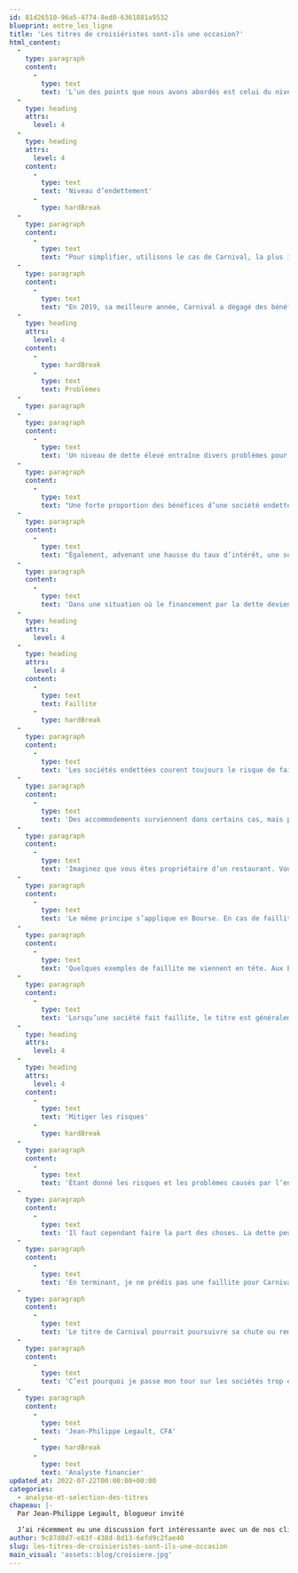```yaml
---
id: 81d26510-96a5-4774-8ed0-6361881a9532
blueprint: entre_les_ligne
title: 'Les titres de croisiéristes sont-ils une occasion?'
html_content:
  -
    type: paragraph
    content:
      -
        type: text
        text: 'L’un des points que nous avons abordés est celui du niveau d’endettement. Voici mon opinion sur un élément très important à considérer lors de l’analyse d’un titre. À noter qu’il s’applique autant aux croisiéristes qu’à toute autre industrie.'
  -
    type: heading
    attrs:
      level: 4
  -
    type: heading
    attrs:
      level: 4
    content:
      -
        type: text
        text: 'Niveau d’endettement'
      -
        type: hardBreak
  -
    type: paragraph
    content:
      -
        type: text
        text: "Pour simplifier, utilisons le cas de Carnival, la plus importante société du secteur. À son plus récent bilan, elle détenait 28\_milliards\_de dollars\_US de dette nette. Ses bénéfices sont actuellement déprimés en raison de la pandémie, mais nous estimons qu’elle devrait retrouver la rentabilité au cours des prochains trimestres."
  -
    type: paragraph
    content:
      -
        type: text
        text: "En 2019, sa meilleure année, Carnival a dégagé des bénéfices d’exploitation (BAIIA) de 5,5\_milliards\_de dollars US. Si elle réussissait à répéter cette performance, Carnival afficherait un ratio de dette nette-BAIIA équivalent à 5,0. Autrement dit, si elle allouait tous ses bénéfices à cet effet, elle ne serait pas en mesure de rembourser l’ensemble de sa dette avant au moins cinq ans. Cette hypothèse ne tient même pas compte des intérêts à payer. En termes plus simples, le niveau d’endettement de Carnival est très élevé."
  -
    type: heading
    attrs:
      level: 4
    content:
      -
        type: hardBreak
      -
        type: text
        text: Problèmes
  -
    type: paragraph
  -
    type: paragraph
    content:
      -
        type: text
        text: 'Un niveau de dette élevé entraîne divers problèmes pour une société. D’abord, la dette est un frein à la croissance. Par exemple, les sociétés lourdement endettées peuvent difficilement investir en publicité ou en recherche et développement. De plus, la croissance par acquisitions est probablement une stratégie à oublier dans ce cas. Les sociétés endettées ont peu de flexibilité; elles gèrent principalement leurs coûts et non la croissance.'
  -
    type: paragraph
    content:
      -
        type: text
        text: "Une forte proportion des bénéfices d’une société endettée sert à payer les intérêts de sa dette. Dans le cas de Carnival, elle devra payer près de 1,6\_milliards de dollars US en intérêts annuellement. Imaginez que vos cartes de crédit sont bien remplies et que vous devez payer des intérêts élevés. Il serait alors très difficile de vous en sortir parce que la majeure partie de vos liquidités est affectée à vos dettes."
  -
    type: paragraph
    content:
      -
        type: text
        text: "Également, advenant une hausse du taux d’intérêt, une société endettée a peu de marge de manœuvre. La récente hausse des taux affecte Carnival puisqu’une partie de sa dette est à taux variable. En plus de payer davantage d’intérêts, elle devra se refinancer à des taux encore plus élevés. La plus récente dette de Carnival a été émise à un taux de 10,5\_%."
  -
    type: paragraph
    content:
      -
        type: text
        text: 'Dans une situation où le financement par la dette devient difficile, une société endettée pourrait être forcée d’émettre des actions à bas prix. C’est ce qui semble être le cas de Carnival, qui vient d’annoncer l’émission de 117 millions d’actions à un prix de 9,95 $ l’action. Une telle émission est problématique pour les investisseurs existants puisqu’elle dilue leur actionnariat de près de 10 %. La dilution réduit la part du gâteau de chaque actionnaire.'
  -
    type: heading
    attrs:
      level: 4
  -
    type: heading
    attrs:
      level: 4
    content:
      -
        type: text
        text: Faillite
      -
        type: hardBreak
  -
    type: paragraph
    content:
      -
        type: text
        text: 'Les sociétés endettées courent toujours le risque de faire faillite. J’entends souvent dire que les croisiéristes peuvent difficilement faire faillite car personne ne voudra reprendre des dizaines de bateaux. Les créanciers accepteront assurément d’aider un croisiériste, non?'
  -
    type: paragraph
    content:
      -
        type: text
        text: 'Des accommodements surviennent dans certains cas, mais pas tout le temps. Ce n’est pas parce qu’une société fait faillite qu’elle cesse nécessairement d’exister.'
  -
    type: paragraph
    content:
      -
        type: text
        text: 'Imaginez que vous êtes propriétaire d’un restaurant. Vous avez des employés, des équipements et un édifice. Si vous faites faillite, un nouvel investisseur pourrait racheter le restaurant et poursuivre ses activités. Les employés, les équipements et l’édifice demeurent inchangés. C’est le propriétaire qui change.'
  -
    type: paragraph
    content:
      -
        type: text
        text: 'Le même principe s’applique en Bourse. En cas de faillite, les bateaux et les employés peuvent demeurer en place. Ce sont les propriétaires qui changent. Or, qui sont les propriétaires? Les actionnaires de la société.'
  -
    type: paragraph
    content:
      -
        type: text
        text: 'Quelques exemples de faillite me viennent en tête. Aux États-Unis, je pense entre autres à Six Flags Entertainment (SIX), les propriétaires de La Ronde à Montréal, et de General Motors (GM); les deux ont fait faillite en 2009. Au Canada, la faillite d’Air Canada (AC) en 2003 est un autre bon exemple. Malgré leur faillite, ces sociétés existent toujours.'
  -
    type: paragraph
    content:
      -
        type: text
        text: 'Lorsqu’une société fait faillite, le titre est généralement retiré de la Bourse et un nouvel appel public à l’épargne est amorcé. De nouveaux investisseurs injecteront des liquidités, ce qui servira à restructurer l’entreprise. Les opérations survivront, mais les actionnaires auront généralement tout perdu.'
  -
    type: heading
    attrs:
      level: 4
  -
    type: heading
    attrs:
      level: 4
    content:
      -
        type: text
        text: 'Mitiger les risques'
      -
        type: hardBreak
  -
    type: paragraph
    content:
      -
        type: text
        text: 'Étant donné les risques et les problèmes causés par l’endettement, nous privilégions les sociétés peu ou pas endettées. Une société sans dette peut difficilement faire faillite.'
  -
    type: paragraph
    content:
      -
        type: text
        text: 'Il faut cependant faire la part des choses. La dette peut être bénéfique si elle est bien gérée. Le niveau de dette doit être évalué en fonction du modèle d’affaires, certaines sociétés pouvant supporter un niveau relativement élevé de dette.'
  -
    type: paragraph
    content:
      -
        type: text
        text: 'En terminant, je ne prédis pas une faillite pour Carnival ou ses compétiteurs. Je constate seulement que leur niveau de dette est élevé et qu’il risque de le demeurer pendant plusieurs années. La hausse des taux et la probabilité d’une récession n’amélioreront pas la situation.'
  -
    type: paragraph
    content:
      -
        type: text
        text: 'Le titre de Carnival pourrait poursuivre sa chute ou remonter rapidement, je n’en ai aucune idée. Les sociétés endettées qui réussissent à s’en sortir peuvent générer des rendements intéressants. En revanche, je suis convaincu que le niveau de risque associé à un endettement élevé réduit la probabilité que ce type d’investissement soit un succès.'
  -
    type: paragraph
    content:
      -
        type: text
        text: 'C’est pourquoi je passe mon tour sur les sociétés trop endettées.'
  -
    type: paragraph
    content:
      -
        type: text
        text: 'Jean-Philippe Legault, CFA'
      -
        type: hardBreak
      -
        type: text
        text: 'Analyste financier'
updated_at: 2022-07-22T00:00:00+00:00
categories:
  - analyse-et-selection-des-titres
chapeau: |-
  Par Jean-Philippe Legault, blogueur invité

  J’ai récemment eu une discussion fort intéressante avec un de nos clients à propos de l’industrie des bateaux de croisière. Il m’indiquait que les titres de Carnival (CCL), Norwegian Cruise Line (NCLH) et Royal Caribbean (RCL) avaient passablement corrigé dernièrement. En effet, leurs cours boursiers se rapprochent de leurs précédents creux réalisés en mars 2020, au début de la pandémie. Il voulait connaître mon opinion au sujet du secteur.
author: 9c87d8d7-e83f-438d-8d13-6efd9c2fae40
slug: les-titres-de-croisieristes-sont-ils-une-occasion
main_visual: 'assets::blog/croisiere.jpg'
---
```

